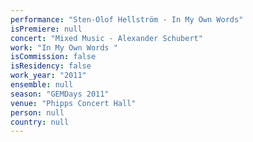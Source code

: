 ```yaml
---
performance: "Sten-Olof Hellström - In My Own Words"
isPremiere: null
concert: "Mixed Music - Alexander Schubert"
work: "In My Own Words "
isCommission: false
isResidency: false
work_year: "2011"
ensemble: null
season: "GEMDays 2011"
venue: "Phipps Concert Hall"
person: null
country: null
---
```


